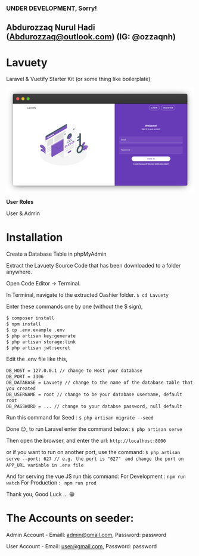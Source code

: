 ### UNDER DEVELOPMENT, Sorry!

## Abdurozzaq Nurul Hadi (Abdurozzaq@outlook.com) (IG: @ozzaqnh)

# Lavuety
Laravel & Vuetify Starter Kit (or some thing like boilerplate)


![Image of Yaktocat](https://github.com/Abdurozzaq/Lavuety/blob/master/screenshoot.png)

**User Roles**

User & Admin

# Installation

Create a Database Table in phpMyAdmin

Extract the Lavuety Source Code that has been downloaded to a folder anywhere.

Open Code Editor → Terminal.

In Terminal, navigate to the extracted Oashier folder.
  ```$ cd Lavuety```
  
Enter these commands one by one (without the $ sign),
  ```
  $ composer install
  $ npm install
  $ cp .env.example .env
  $ php artisan key:generate
  $ php artisan storage:link
  $ php artisan jwt:secret
  ```
  
Edit the .env file like this,
  ```DB_CONNECTION = mysql
  DB_HOST = 127.0.0.1 // change to Host your database
  DB_PORT = 3306
  DB_DATABASE = Lavuety // change to the name of the database table that you created
  DB_USERNAME = root // change to be your database username, default root
  DB_PASSWORD = ... // change to your databse password, null default 
  ```
  
Run this command for Seed :
  ```$ php artisan migrate --seed```
  
Done 😉, to run Laravel enter the command below:
  ```$ php artisan serve```
  
Then open the browser, and enter the url:
  ```http://localhost:8000```
  
or if you want to run on another port, use the command:
  ```$ php artisan serve --port: 627 // e.g. the port is "627"```
  ``` and change the port on APP_URL variable in .env file```

And for serving the vue JS run this command:
For Development : ```npm run watch```
For Production : ``` npm run prod```

Thank you, Good Luck ... 😁



# The Accounts on seeder:
Admin Account - Emaill: admin@gmail.com, Password: password

User Account - Email: user@gmail.com, Password: password
